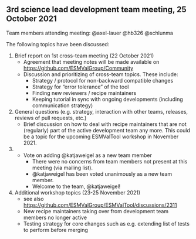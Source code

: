 ## 3rd science lead development team meeting, 25 October 2021

Team members attending meeting: @axel-lauer @hb326 @schlunma 

The following topics have been discussed:

1. Brief report on 1st cross-team meeting (22 October 2021)
   * Agreement that meeting notes will be made available on https://github.com/ESMValGroup/Community
   * Discussion and prioritizing of cross-team topics. These include:
      * Strategy / protocol for non-backward compatible changes
      * Strategy for “error tolerance” of the tool
      * Finding new reviewers / recipe maintainers
      * Keeping tutorial in sync with ongoing developments (including communication strategy)
2. General questions (e.g. strategy, interaction with other teams, releases, reviews of pull requests, etc.)
   * Brief discussion on how to deal with recipe maintainers that are not (regularly) part of the active
   development team any more. This could be a topic for the upcoming ESMValTool workshop in November 2021.
3. * Vote on adding @katjaweigel as a new team member
     * There were no concerns from team members not present at this meeting (via mailing list).
     * @katjaweigel has been voted unanimously as a new team member.
     * Welcome to the team, @katjaweigel!
4. Additional workshop topics (23-25 November 2021)
   * see also https://github.com/ESMValGroup/ESMValTool/discussions/2311
   * New recipe maintainers taking over from development team members no longer active
   * Testing strategy for core changes such as e.g. extending list of tests to perform before merging
